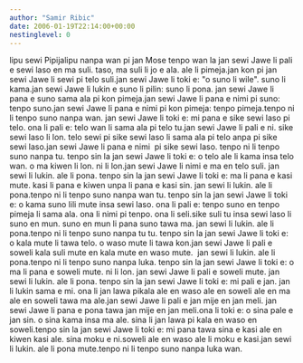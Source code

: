 ```yaml
---
author: "Samir Ribic"
date: 2006-01-19T22:14:00+00:00
nestinglevel: 0
---
```

lipu sewi Pipijalipu nanpa wan pi jan Mose tenpo wan la jan sewi Jawe li pali e sewi laso en ma suli. taso, ma suli li jo e ala. ale li pimeja.jan kon pi jan sewi Jawe li sewi pi telo suli.jan sewi Jawe li toki e: "o suno li wile". suno li kama.jan sewi Jawe li lukin e suno li pilin: suno li pona. jan sewi Jawe li pana e suno sama ala pi kon pimeja.jan sewi Jawe li pana e nimi pi suno: tenpo suno.jan sewi Jawe li pana e nimi pi kon pimeja: tenpo pimeja.tenpo ni li tenpo suno nanpa wan. jan sewi Jawe li toki e: mi pana e sike sewi laso pi telo. ona li pali e: telo wan li sama ala pi telo tu.jan sewi Jawe li pali e ni. sike sewi laso li lon. telo sewi pi sike sewi laso li sama ala pi telo anpa pi sike sewi laso.jan sewi Jawe li pana e nimi  pi sike sewi laso. tenpo ni li tenpo suno nanpa tu. tenpo sin la jan sewi Jawe li toki e: o telo ale li kama insa telo wan. o ma kiwen li lon. ni li lon.jan sewi Jawe li nimi e ma en telo suli. jan sewi li lukin. ale li pona. tenpo sin la jan sewi Jawe li toki e: ma li pana e kasi mute. kasi li pana e kiwen unpa li pana e kasi sin. jan sewi li lukin. ale li pona.tenpo ni li tenpo suno nanpa wan tu. tenpo sin la jan sewi Jawe li toki e: o kama suno lili mute insa sewi laso. ona li pali e: tenpo suno en tenpo pimeja li sama ala. ona li nimi pi tenpo. ona li seli.sike suli tu insa sewi laso li suno en mun. suno en mun li pana suno tawa ma. jan sewi li lukin. ale li pona.tenpo ni li tenpo suno nanpa tu tu. tenpo sin la jan sewi Jawe li toki e: o kala mute li tawa telo. o waso mute li tawa kon.jan sewi Jawe li pali e soweli kala suli mute en kala mute en waso mute.  jan sewi li lukin. ale li pona.tenpo ni li tenpo suno nanpa luka. tenpo sin la jan sewi Jawe li toki e: o ma li pana e soweli mute. ni li lon. jan sewi Jawe li pali e soweli mute. jan sewi li lukin. ale li pona. tenpo sin la jan sewi Jawe li toki e: mi pali e jan. jan li lukin sama e mi. ona li jan lawa pikala ale en waso ale en soweli ale en ma ale en soweli tawa ma ale.jan sewi Jawe li pali e jan mije en jan meli. jan sewi Jawe li pana e pona tawa jan mije en jan meli.ona li toki e: o sina pale e jan sin. o sina kama insa ma ale. sina li jan lawa pi kala en waso en soweli.tenpo sin la jan sewi Jawe li toki e: mi pana tawa sina e kasi ale en kiwen kasi ale. sina moku e ni.soweli ale en waso ale li moku e kasi.jan sewi li lukin. ale li pona mute.tenpo ni li tenpo suno nanpa luka wan.